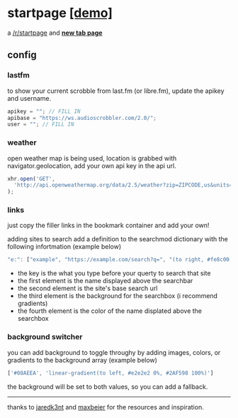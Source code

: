 # startpage [[demo]](https://www.bysimeon.com/start/)

a [/r/startpage](https://www.reddit.com/r/startpages/) and [**new tab page**](https://chrome.google.com/webstore/detail/new-tab-redirect/icpgjfneehieebagbmdbhnlpiopdcmna?hl=en)

## config

### lastfm

  to show your current scrobble from last.fm (or libre.fm), update the apikey and username.

  ```javascript
  apikey = ""; // FILL IN
  apibase = "https://ws.audioscrobbler.com/2.0/";
  user = ""; // FILL IN
  ```

### weather

  open weather map is being used, location is grabbed with navigator.geolocation, add your own api key in the api url.

  ```javascript
  xhr.open('GET',
    'http://api.openweathermap.org/data/2.5/weather?zip=ZIPCODE,us&units=Imperial&appid=APIKEY'
  );
  ```

### links

  just copy the filler links in the bookmark container and add your own!

  adding sites to search
  add a definition to the searchmod dictionary with the following infortmation (example below)

  ```javascript
  "e:": ["example", "https://example.com/search?q=", "(to right, #fe8c00, #f83600)", "#fe8c00"]
  ```

- the key is the what you type before your querty to search that site
- the first element is the name displayed above the searchbar
- the second element is the site's base search url
- the third element is the background for the searchbox (i recommend gradients)
- the fourth element is the color of the name displated above the searchbox

### background switcher

you can add background to toggle throughy by adding images, colors, or gradients to the background array (example below)

  ```javascript
  ['#08AEEA', 'linear-gradient(to left, #e2e2e2 0%, #2AF598 100%)']
  ```

  the background will be set to both values, so you can add a fallback.
  
---

thanks to [jaredk3nt](https://github.com/Jaredk3nt/homepage) and [maxbeier](https://github.com/maxbeier/text-spinners) for the resources and inspiration.

